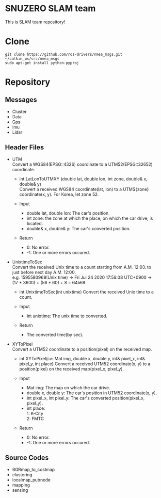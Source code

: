 # SNUZERO SLAM team
This is SLAM team repository!

# Clone

```
git clone https://github.com/ros-drivers/nmea_msgs.git ~/catkin_ws/src/nmea_msgs
sudo apt-get install python-pyproj
```

# Repository
## Messages
* Cluster
* Data
* Gps
* Imu
* Lidar

## Header Files
* UTM   
Convert a WGS84(EPSG::4326) coordinate to a UTM52(EPSG::32652) coordinate.   

  - int LatLonToUTMXY (double lat, double lon, int zone, double& x, double& y)   
  Convert a received WGS84 coordinate(lat, lon) to a UTM${zone} coordinate(x, y). For Korea, let zone 52.   
  
  - Input   
    + double lat, double lon: The car's position.   
    + int zone: the zone at which the place, on which the car drive, is located.   
    + double& x, double& y: The car's converted position.   
  
  - Return   
    + 0: No error.   
    + -1: One or more errors occured.   

* UnixtimeToSec   
Convert the received Unix time to a count starting from A.M. 12:00. to just before next day A.M. 12:00.   
e.g. 1595580968(Unix time) → Fri Jul 24 2020 17:56:08 UTC+0900 → (17 * 3600) + (56 * 60) + 8 = 64568   

  - int UnixtimeToSec(int unixtime)
  Convert the received Unix time to a count.   
  
  - Input   
    + int unixtime: The unix time to converted.   

  - Return   
    + The converted time(by sec).   

* XYToPixel   
Convert a UTM52 coordinate to a position(pixel) on the received map.   

  - int XYToPixel(cv::Mat img, double x, double y, int& pixel_x, int& pixel_y, int place)
    Convert a received UTM52 coordinate(x, y) to a position(pixel) on the received map(pixel_x, pixel_y).   
    
  - Input   
    + Mat img: The map on which the car drive.   
    + double x, double y: The car's position in UTM52 coordinate(x, y).   
    + int pixel_x, int pixel_y: The car's converted position(pixel_x, pixel_y).   
    + int place:   
        1: K-City   
        2: FMTC   

  - Return   
    + 0: No error.   
    + -1: One or more errors occured.   

## Source Codes
* BGRmap_to_costmap
* clustering
* localmap_pubnode
* mapping
* sensing
